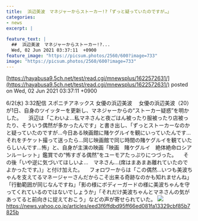 ```yaml
---
title:  浜辺美波　マネジャーからストーカー!?「ずっと疑っていたのですが…」  
categories:
- news
excerpt: |
  
feature_text: |
  ##  浜辺美波　マネジャーからストーカー!?...
  Wed, 02 Jun 2021 03:37:11  +0900
feature_image: "https://picsum.photos/2560/600?image=733"
image: "https://picsum.photos/2560/600?image=733"
---
```


[https://hayabusa9.5ch.net/test/read.cgi/mnewsplus/1622572631/](https://hayabusa9.5ch.net/test/read.cgi/mnewsplus/1622572631/)
posted on Wed, 02 Jun 2021 03:37:11  +0900

<!--more-->

6/2(水) 3:32配信 スポニチアネックス 女優の浜辺美波 　女優の浜辺美波（20）が1日、自身のツイッターを更新し、マネジャーからの“ストーカー疑惑”を明かした。 　浜辺は「こわいよ…私マネさんと夜ごはん被ったり服被ったり店被ったり、そういう偶然が多かったんです」と書き出し、「ずっとストーカーなのかと疑っていたのですが…今日ある映画館に賭ケグルイを観にいっていたんです…それをチケット撮って送ったら…同じ映画館で同じ時間の賭ケグルイを観ていたらしいんです…怖」と、自身が主演の映画「映画　賭ケグルイ　絶体絶命ロシアンルーレット」鑑賞での“怖すぎる偶然”をユーモアたっぷりにつづった。 　その後「いや逆に気づいてほしいよ…　マネさん…(席はまあまあ離れていたのでよかったです。)」と付け加えた。 　フォロワーからは「この偶然…いつも美波ちゃんを支えてるマネージャーさんだからこそ出来る奇跡なのかも知れませんね」「行動範囲が同じなんですね」「影の様にボディーガードの様に美波ちゃんを守ってくれているのではないでしょうか」「それだけ美波ちゃんとマネさんの気があってると前向きに捉えておこう」などの声が寄せられていた。 ![](https://amd-pctr.c.yimg.jp/r/iwiz-amd/20210602-00000098-spnannex-000-4-view.jpg) https://news.yahoo.co.jp/articles/eed3f6ffdbd95ff66ed081fa13329cbf85b7825b
